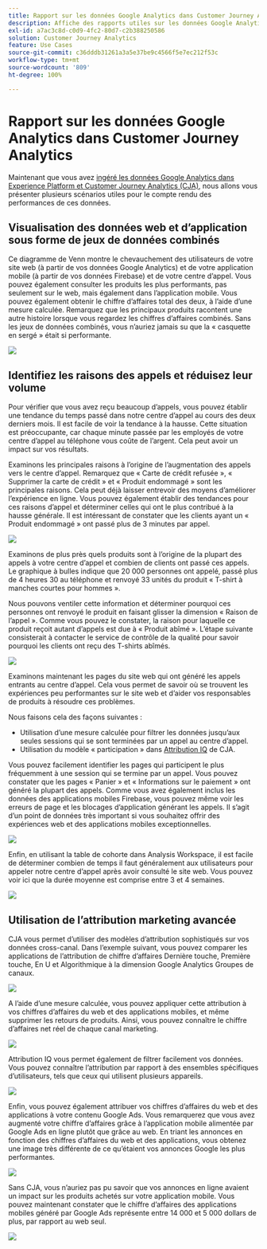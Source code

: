 ```yaml
---
title: Rapport sur les données Google Analytics dans Customer Journey Analytics
description: Affiche des rapports utiles sur les données Google Analytics dans Customer Journey Analytics
exl-id: a7ac3c8d-c0d9-4fc2-80d7-c2b388250586
solution: Customer Journey Analytics
feature: Use Cases
source-git-commit: c36dddb31261a3a5e37be9c4566f5e7ec212f53c
workflow-type: tm+mt
source-wordcount: '809'
ht-degree: 100%

---
```


# Rapport sur les données Google Analytics dans Customer Journey Analytics

Maintenant que vous avez [ingéré les données Google Analytics dans Experience Platform et Customer Journey Analytics (CJA)](/help/use-cases/ga-to-cja.md), nous allons vous présenter plusieurs scénarios utiles pour le compte rendu des performances de ces données.

## Visualisation des données web et dʼapplication sous forme de jeux de données combinés

Ce diagramme de Venn montre le chevauchement des utilisateurs de votre site web (à partir de vos données Google Analytics) et de votre application mobile (à partir de vos données Firebase) et de votre centre dʼappel. Vous pouvez également consulter les produits les plus performants, pas seulement sur le web, mais également dans lʼapplication mobile. Vous pouvez également obtenir le chiffre dʼaffaires total des deux, à lʼaide dʼune mesure calculée. Remarquez que les principaux produits racontent une autre histoire lorsque vous regardez les chiffres dʼaffaires combinés. Sans les jeux de données combinés, vous nʼauriez jamais su que la « casquette en sergé » était si performante.

![](assets/combined-datasets.png)

## Identifiez les raisons des appels et réduisez leur volume

Pour vérifier que vous avez reçu beaucoup dʼappels, vous pouvez établir une tendance du temps passé dans notre centre dʼappel au cours des deux derniers mois. Il est facile de voir la tendance à la hausse. Cette situation est préoccupante, car chaque minute passée par les employés de votre centre dʼappel au téléphone vous coûte de lʼargent. Cela peut avoir un impact sur vos résultats.

Examinons les principales raisons à lʼorigine de lʼaugmentation des appels vers le centre dʼappel. Remarquez que « Carte de crédit refusée », « Supprimer la carte de crédit » et « Produit endommagé » sont les principales raisons. Cela peut déjà laisser entrevoir des moyens dʼaméliorer lʼexpérience en ligne. Vous pouvez également établir des tendances pour ces raisons dʼappel et déterminer celles qui ont le plus contribué à la hausse générale. Il est intéressant de constater que les clients ayant un « Produit endommagé » ont passé plus de 3 minutes par appel.

![](assets/call-volume.png)

Examinons de plus près quels produits sont à lʼorigine de la plupart des appels à votre centre dʼappel et combien de clients ont passé ces appels. Le graphique à bulles indique que 20 000 personnes ont appelé, passé plus de 4 heures 30 au téléphone et renvoyé 33 unités du produit « T-shirt à manches courtes pour hommes ».

Nous pouvons ventiler cette information et déterminer pourquoi ces personnes ont renvoyé le produit en faisant glisser la dimension « Raison de lʼappel ». Comme vous pouvez le constater, la raison pour laquelle ce produit reçoit autant dʼappels est due à « Produit abîmé ». Lʼétape suivante consisterait à contacter le service de contrôle de la qualité pour savoir pourquoi les clients ont reçu des T-shirts abîmés.

![](assets/call-reason.png)

Examinons maintenant les pages du site web qui ont généré les appels entrants au centre dʼappel. Cela vous permet de savoir où se trouvent les expériences peu performantes sur le site web et dʼaider vos responsables de produits à résoudre ces problèmes.

Nous faisons cela des façons suivantes :

* Utilisation dʼune mesure calculée pour filtrer les données jusquʼaux seules sessions qui se sont terminées par un appel au centre dʼappel.
* Utilisation du modèle « participation » dans [Attribution IQ](https://experienceleague.adobe.com/docs/analytics-platform/using/cja-workspace/attribution/models.html?lang=fr#cja-workspace) de CJA.

Vous pouvez facilement identifier les pages qui participent le plus fréquemment à une session qui se termine par un appel. Vous pouvez constater que les pages « Panier » et « Informations sur le paiement » ont généré la plupart des appels. Comme vous avez également inclus les données des applications mobiles Firebase, vous pouvez même voir les erreurs de page et les blocages dʼapplication générant les appels. Il sʼagit dʼun point de données très important si vous souhaitez offrir des expériences web et des applications mobiles exceptionnelles.

![](assets/contributing-pages.png)

Enfin, en utilisant la table de cohorte dans Analysis Workspace, il est facile de déterminer combien de temps il faut généralement aux utilisateurs pour appeler notre centre dʼappel après avoir consulté le site web. Vous pouvez voir ici que la durée moyenne est comprise entre 3 et 4 semaines.

![](assets/cohort.png)

## Utilisation de lʼattribution marketing avancée

CJA vous permet dʼutiliser des modèles dʼattribution sophistiqués sur vos données cross-canal. Dans lʼexemple suivant, vous pouvez comparer les applications de lʼattribution de chiffre dʼaffaires Dernière touche, Première touche, En U et Algorithmique à la dimension Google Analytics Groupes de canaux.

![](assets/mktg-attribution.png)

A lʼaide dʼune mesure calculée, vous pouvez appliquer cette attribution à vos chiffres dʼaffaires du web et des applications mobiles, et même supprimer les retours de produits. Ainsi, vous pouvez connaître le chiffre dʼaffaires net réel de chaque canal marketing.

![](assets/calc-metric.png)

Attribution IQ vous permet également de filtrer facilement vos données. Vous pouvez connaître lʼattribution par rapport à des ensembles spécifiques dʼutilisateurs, tels que ceux qui utilisent plusieurs appareils.

![](assets/filter.png)

Enfin, vous pouvez également attribuer vos chiffres dʼaffaires du web et des applications à votre contenu Google Ads. Vous remarquerez que vous avez augmenté votre chiffre dʼaffaires grâce à lʼapplication mobile alimentée par Google Ads en ligne plutôt que grâce au web. En triant les annonces en fonction des chiffres dʼaffaires du web et des applications, vous obtenez une image très différente de ce quʼétaient vos annonces Google les plus performantes.

![](assets/google-ad.png)

Sans CJA, vous nʼauriez pas pu savoir que vos annonces en ligne avaient un impact sur les produits achetés sur votre application mobile. Vous pouvez maintenant constater que le chiffre dʼaffaires des applications mobiles généré par Google Ads représente entre 14 000 et 5 000 dollars de plus, par rapport au web seul.

![](assets/google-ad2.png)
